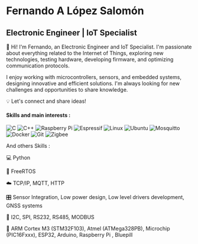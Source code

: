 
# Fernando A López Salomón

## Electronic Engineer | IoT Specialist

👋 Hi! I'm Fernando, an Electronic Engineer and IoT Specialist. I'm passionate about everything related to the Internet of Things, exploring new technologies, testing hardware, developing firmware, and optimizing communication protocols.

I enjoy working with microcontrollers, sensors, and embedded systems, designing innovative and efficient solutions. I'm always looking for new challenges and opportunities to share knowledge.

💡 Let's connect and share ideas!

#### Skills and main interests :

![C](https://img.shields.io/badge/c-%2300599C.svg?style=for-the-badge&logo=c&logoColor=white) ![C++](https://img.shields.io/badge/c++-%2300599C.svg?style=for-the-badge&logo=c%2B%2B&logoColor=white) ![Raspberry Pi](https://img.shields.io/badge/-RaspberryPi-C51A4A?style=for-the-badge&logo=Raspberry-Pi) ![Espressif](https://img.shields.io/badge/espressif-E7352C.svg?style=for-the-badge&logo=espressif&logoColor=white) ![Linux](https://img.shields.io/badge/Linux-FCC624?style=for-the-badge&logo=linux&logoColor=black) ![Ubuntu](https://img.shields.io/badge/Ubuntu-E95420?style=for-the-badge&logo=ubuntu&logoColor=white) ![Mosquitto](https://img.shields.io/badge/mosquitto-%233C5280.svg?style=for-the-badge&logo=eclipsemosquitto&logoColor=white) ![Docker](https://img.shields.io/badge/docker-%230db7ed.svg?style=for-the-badge&logo=docker&logoColor=white) ![Git](https://img.shields.io/badge/git-%23F05033.svg?style=for-the-badge&logo=git&logoColor=white) ![Zigbee](https://img.shields.io/badge/zigbee-%23EB0443.svg?style=for-the-badge&logo=zigbee&logoColor=white) 

And others Skills :

💻 Python

🔄 FreeRTOS

☁️ TCP/IP, MQTT, HTTP

🎛️ Sensor Integration, Low power design, Low level drivers development, GNSS systems

🔗 I2C, SPI, RS232, RS485, MODBUS

🤖 ARM Cortex M3 (STM32F103), Atmel (ATMega328PB), Microchip (PIC16Fxxx), ESP32, Arduino, Raspberry Pi , Bluepill


